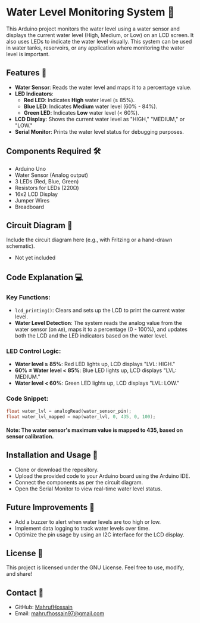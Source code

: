 # Water Level Monitoring System 🚰

This Arduino project monitors the water level using a water sensor and displays the current water level (High, Medium, or Low) on an LCD screen. It also uses LEDs to indicate the water level visually. This system can be used in water tanks, reservoirs, or any application where monitoring the water level is important.

## Features 🌟
- **Water Sensor**: Reads the water level and maps it to a percentage value.
- **LED Indicators**: 
  - **Red LED**: Indicates **High** water level (≥ 85%).
  - **Blue LED**: Indicates **Medium** water level (60% - 84%).
  - **Green LED**: Indicates **Low** water level (< 60%).
- **LCD Display**: Shows the current water level as "HIGH," "MEDIUM," or "LOW."
- **Serial Monitor**: Prints the water level status for debugging purposes.

## Components Required 🛠️
- Arduino Uno
- Water Sensor (Analog output)
- 3 LEDs (Red, Blue, Green)
- Resistors for LEDs (220Ω)
- 16x2 LCD Display
- Jumper Wires
- Breadboard

## Circuit Diagram 🔌
Include the circuit diagram here (e.g., with Fritzing or a hand-drawn schematic).
 - Not yet included

## Code Explanation 💻

### Key Functions:
- `lcd_printing()`: Clears and sets up the LCD to print the current water level.
- **Water Level Detection**: The system reads the analog value from the water sensor (on `A0`), maps it to a percentage (0 - 100%), and updates both the LCD and the LED indicators based on the water level.

### LED Control Logic:
- **Water level ≥ 85%**: Red LED lights up, LCD displays "LVL: HIGH."
- **60% ≤ Water level < 85%**: Blue LED lights up, LCD displays "LVL: MEDIUM."
- **Water level < 60%**: Green LED lights up, LCD displays "LVL: LOW."

### Code Snippet:
```cpp
float water_lvl = analogRead(water_sensor_pin);
float water_lvl_mapped = map(water_lvl, 0, 435, 0, 100);
```

#### Note: The water sensor's maximum value is mapped to 435, based on sensor calibration.


## Installation and Usage 📖
 - Clone or download the repository.
 - Upload the provided code to your Arduino board using the Arduino IDE.
 - Connect the components as per the circuit diagram.
 - Open the Serial Monitor to view real-time water level status.

## Future Improvements 🚀
 - Add a buzzer to alert when water levels are too high or low.
 - Implement data logging to track water levels over time.
 - Optimize the pin usage by using an I2C interface for the LCD display.


## License 📄
This project is licensed under the GNU License. Feel free to use, modify, and share!

## Contact 📧
 - GitHub: [MahrufHossain](https://github.com/MahrufHossain)
 - Email:  mahrufhossain97@gmail.com